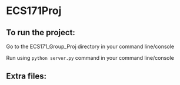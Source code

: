 # ECS171Proj

## To run the project:
Go to the ECS171\_Group\_Proj directory in your command line/console

Run using ```python server.py``` command in your command line/console

## Extra files:

